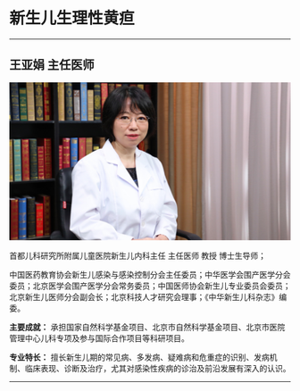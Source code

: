 # 新生儿生理性黄疸

---

## 王亚娟 主任医师

![1679202555629](image/c02_125/1679202555629.png)

首都儿科研究所附属儿童医院新生儿内科主任 主任医师 教授 博士生导师；

中国医药教育协会新生儿感染与感染控制分会主任委员；中华医学会围产医学分会委员；北京医学会围产医学分会常务委员；中国医师协会新生儿专业委员会委员；北京新生儿医师分会副会长；北京科技人才研究会理事；《中华新生儿科杂志》编委。


**主要成就：** 承担国家自然科学基金项目、北京市自然科学基金项目、北京市医院管理中心儿科专项及参与国际合作项目等科研项目。


**专业特长：** 擅长新生儿期的常见病、多发病、疑难病和危重症的识别、发病机制、临床表现、诊断及治疗，尤其对感染性疾病的诊治及前沿发展有深入的认识。

---
